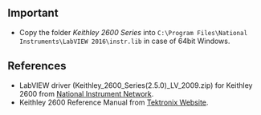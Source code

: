 ## Important

* Copy the folder *Keithley 2600 Series* into `C:\Program Files\National Instruments\LabVIEW 2016\instr.lib` in case of 64bit Windows.

## References

* LabVIEW driver (Keithley_2600_Series(2.5.0)_LV_2009.zip) for Keithley 2600 from [National Instrument Network](http://sine.ni.com/apps/utf8/niid_web_display.model_page?p_model_id=7393).
* Keithley 2600 Reference Manual from [Tektronix Website](http://www.tek.com/manual/series-2600b-system-sourcemeter-instruments-reference-manual).